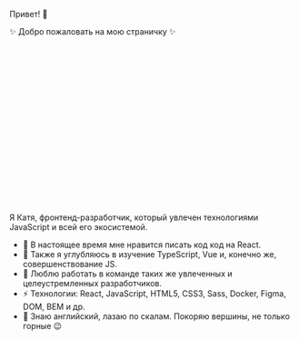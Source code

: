 Привет! 👋

✨ Добро пожаловать на мою страничку ✨

<img src="https://media1.giphy.com/media/L1R1tvI9svkIWwpVYr/giphy.gif?cid=ecf05e47ec5bs9daujmk53qewmudd9o0z58lzz7uxlcb0vam&amp;ep=v1_gifs_search&amp;rid=giphy.gif&amp;ct=g" alt="Woman Coding GIF by Pluralsight" style="width: 500px; height: 281.25px; left: 0px; top: 0px; opacity: 0;">

Я Катя, фронтенд-разработчик, который увлечен технологиями JavaScript и всей его экосистемой.

- 🔭 В настоящее время мне нравится писать код код на React.
- 🌱 Также я углубляюсь в изучение TypeScript, Vue и, конечно же, совершенствование JS.
- 👯 Люблю работать в команде таких же увлеченных и целеустремленных разработчиков.
- ⚡ Технологии: React, JavaScript, HTML5, CSS3, Sass, Docker, Figma, DOM, BEM и др.
- 💖 Знаю английский, лазаю по скалам. Покоряю вершины, не только горные 😉
